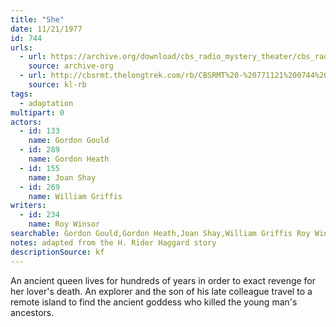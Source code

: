 ```yaml
---
title: "She"
date: 11/21/1977
id: 744
urls: 
  - url: https://archive.org/download/cbs_radio_mystery_theater/cbs_radio_mystery_theater-0701-0750.zip/cbs_radio_mystery_theater-0701-0750%2Fcbsrmt_0744_she.mp3
    source: archive-org
  - url: http://cbsrmt.thelongtrek.com/rb/CBSRMT%20-%20771121%200744%20She_WLNH-FM__rb.mp3
    source: kl-rb
tags: 
  - adaptation
multipart: 0
actors:  
  - id: 133
    name: Gordon Gould  
  - id: 289
    name: Gordon Heath  
  - id: 155
    name: Joan Shay  
  - id: 269
    name: William Griffis
writers:  
  - id: 234
    name: Roy Winsor
searchable: Gordon Gould,Gordon Heath,Joan Shay,William Griffis Roy Winsor
notes: adapted from the H. Rider Haggard story
descriptionSource: kf
---
```

An ancient queen lives for hundreds of years in order to exact revenge for her lover's death. An explorer and the son of his late colleague travel to a remote island to find the ancient goddess who killed the young man's ancestors.